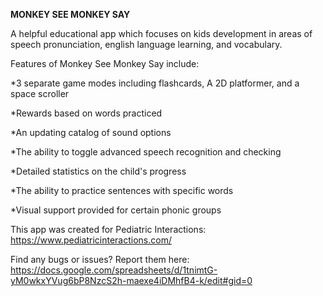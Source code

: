 **MONKEY SEE MONKEY SAY**
  
A helpful educational app which focuses on kids development in areas of speech pronunciation, english language learning, and vocabulary.

Features of Monkey See Monkey Say include:

*3 separate game modes including flashcards, A 2D platformer, and a space scroller

*Rewards based on words practiced

*An updating catalog of sound options

*The ability to toggle advanced speech recognition and checking

*Detailed statistics on the child's progress

*The ability to practice sentences with specific words

*Visual support provided for certain phonic groups

This app was created for Pediatric Interactions:
https://www.pediatricinteractions.com/

Find any bugs or issues? Report them here:
https://docs.google.com/spreadsheets/d/1tnimtG-yM0wkxYVug6bP8NzcS2h-maexe4iDMhfB4-k/edit#gid=0
